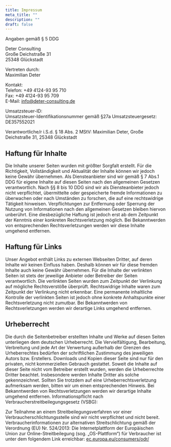 ```yaml
---
title: Impressum
meta_title: ""
description: ""
draft: false
---
```



Angaben gemäß § 5 DDG

Deter Consulting  
Große Deichstraße 31  
25348 Glückstadt  

Vertreten durch:  
Maximilian Deter

Kontakt:  
Telefon: +49 4124-93 95 710  
Fax: +49 4124-93 95 709  
E-Mail: info@deter-consulting.de  

Umsatzsteuer-ID:  
Umsatzsteuer-Identifikationsnummer gemäß §27a Umsatzsteuergesetz: DE357552021

Verantwortliche/r i.S.d. § 18 Abs. 2 MStV:
Maximilian Deter, Große Deichstraße 31, 25348 Glückstadt

## Haftung für Inhalte
Die Inhalte unserer Seiten wurden mit größter Sorgfalt erstellt. Für die Richtigkeit, Vollständigkeit und Aktualität der Inhalte können wir jedoch keine Gewähr übernehmen. Als Diensteanbieter sind wir gemäß § 7 Abs.1 DDG für eigene Inhalte auf diesen Seiten nach den allgemeinen Gesetzen verantwortlich. Nach §§ 8 bis 10 DDG sind wir als Diensteanbieter jedoch nicht verpflichtet, übermittelte oder gespeicherte fremde Informationen zu überwachen oder nach Umständen zu forschen, die auf eine rechtswidrige Tätigkeit hinweisen. Verpflichtungen zur Entfernung oder Sperrung der Nutzung von Informationen nach den allgemeinen Gesetzen bleiben hiervon unberührt. Eine diesbezügliche Haftung ist jedoch erst ab dem Zeitpunkt der Kenntnis einer konkreten Rechtsverletzung möglich. Bei Bekanntwerden von entsprechenden Rechtsverletzungen werden wir diese Inhalte umgehend entfernen.
## Haftung für Links
Unser Angebot enthält Links zu externen Webseiten Dritter, auf deren Inhalte wir keinen Einfluss haben. Deshalb können wir für diese fremden Inhalte auch keine Gewähr übernehmen. Für die Inhalte der verlinkten Seiten ist stets der jeweilige Anbieter oder Betreiber der Seiten verantwortlich. Die verlinkten Seiten wurden zum Zeitpunkt der Verlinkung auf mögliche Rechtsverstöße überprüft. Rechtswidrige Inhalte waren zum Zeitpunkt der Verlinkung nicht erkennbar. Eine permanente inhaltliche Kontrolle der verlinkten Seiten ist jedoch ohne konkrete Anhaltspunkte einer Rechtsverletzung nicht zumutbar. Bei Bekanntwerden von Rechtsverletzungen werden wir derartige Links umgehend entfernen.
## Urheberrecht
Die durch die Seitenbetreiber erstellten Inhalte und Werke auf diesen Seiten unterliegen dem deutschen Urheberrecht. Die Vervielfältigung, Bearbeitung, Verbreitung und jede Art der Verwertung außerhalb der Grenzen des Urheberrechtes bedürfen der schriftlichen Zustimmung des jeweiligen Autors bzw. Erstellers. Downloads und Kopien dieser Seite sind nur für den privaten, nicht kommerziellen Gebrauch gestattet. Soweit die Inhalte auf dieser Seite nicht vom Betreiber erstellt wurden, werden die Urheberrechte Dritter beachtet. Insbesondere werden Inhalte Dritter als solche gekennzeichnet. Sollten Sie trotzdem auf eine Urheberrechtsverletzung aufmerksam werden, bitten wir um einen entsprechenden Hinweis. Bei Bekanntwerden von Rechtsverletzungen werden wir derartige Inhalte umgehend entfernen.
Informationspflicht nach Verbraucherstreitbeilegungsgesetz (VSBG):

Zur Teilnahme an einem Streitbeilegungsverfahren vor einer Verbraucherschlichtungsstelle sind wir nicht verpflichtet und nicht bereit.
Verbraucherinformationen zur alternativen Streitschlichtung gemäß der Verordnung (EU) Nr. 524/2013:
Die Internetplattform der Europäischen Union zur Online-Streitbeilegung (sog. „OS-Plattform“) für Verbraucher ist unter dem folgendem Link erreichbar: <a href="https://ec.europa.eu/consumers/odr/" target="_blank">ec.europa.eu/consumers/odr/</a> 

